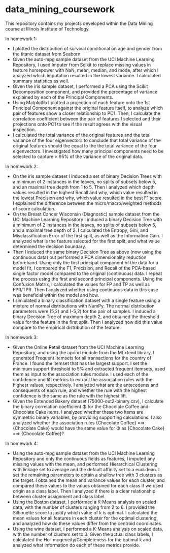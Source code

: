 # data_mining_coursework
This repository contains my projects developed within the Data Mining course at Illinois Institute of Technology.

In homework 1:
- I plotted the distribution of survival conditional on age and gender from the titanic dataset from Seaborn. 
- Given the auto-mpg sample dataset from the UCI Machine Learning Repository, I used Imputer from Scikit 
to replace missing values in feature horsepower with NaN, mean, median, and mode, after which I analyzed which imputation resulted in the lowest variance.
I calculated summary statistics as well. 
- Given the iris sample dataset, I performed a PCA using the Scikit Decomposition component, and provided 
the percentage of variance explained by each of the Principal Components.
- Using Matplotlib I plotted a projection of each feature onto the 1st Principal Component against the original feature itself, to analyze
which pair of features show a closer relationship to PC1. Then, I calculate the correlation coefficient between the pair of features I selected
and their projections onto PC1 to see if the result agrees with the visual inspection.
- I calculated the total variance of the original features and the total variance of the four eigenvectors to conclude that total variance of the original features
should the equal to the the total variance of the four eigenvectors. I investigated how many principal components need 
to be selected to capture > 95% of the variance of the original data.

In homework 2:
- On the iris sample dataset I induced a set of binary Decision Trees with a minimum of 2 instances in the leaves, no splits of subsets 
below 5, and an maximal tree depth from 1 to 5. Then I analyzed which depth values resulted in the highest Recall and why, which value 
resulted in the lowest Precision and why, which value resulted in the best F1 score. I explained the difference between the micro/macro/weighted 
methods of score calculation.
- On the Breast Cancer Wisconsin (Diagnostic) sample dataset from the UCI Machine Learning Repository I induced a binary Decision Tree with a minimum of 2 instances 
in the leaves, no splits of subsets below 5, and a maximal tree depth of 2. I calculated the Entropy, Gini, and Misclassification Error of the first split, as well as 
the Information Gain.  I analyzed what is the feature selected for the first split, and what value determined the decision boundary.
- Then I induced the same binary Decision Tree as above (now using the continuous data) but performed a PCA dimensionality reduction beforehand.
Using only the first principal component of the data for a model fit, I compared the F1, Precision, and Recall of the PCA-based single
factor model compared to the original (continuous) data. I repeat the process using the first and second principal components. Using the Confusion Matrix, I calculated 
the values for FP and TP as well as FPR/TPR. Then I analyzed whether using continuous data in this case was beneficial within the model and how.
- I simiulated a binary classification dataset with a single feature using a mixture of normal distributions with NumPy. The normal distribution parameters 
were (5,2) and (-5,2) for the pair of samples. I induced a binary Decision Tree of maximum depth 2, and obtained the threshold value for the feature 
in the first split. Then I analyzed how did this value compare to the empirical distribution of the feature.

In homework 3:
- Given the Online Retail dataset from the UCI Machine Learning Repository, and using the apriori module from the MLxtend library, I generated
Frequent Itemsets for all transactions for the country of France. I found the itemset that has the largest support. I set the minimum support threshold to 5% 
and extracted frequent itemsets, used them as input to the association rules module. I used each of the confidence and lift metrics to extract 
the association rules with the highest values, respectively. I analyzed what are the antecedents and consequents of each rule, and whether the rule with 
the highest confidence is the same as the rule with the highest lift.
- Given the Extended Bakery dataset (75000-out2-binary.csv), I calculate the binary correlation coefficient Φ for the Chocolate Coffee and Chocolate Cake items. 
I analyzed whether these two items are symmetric binary variables, by providing supporting calculations. 
I also analyzed whether the association rules {Chocolate Coffee} =⇒ {Chocolate Cake} would
have the same value for Φ as {Chocolate Cake} =⇒ {Chocolate Coffee}?

In homework 4:
- Using the auto-mpg sample dataset from the UCI Machine Learning Repository and only the continuous fields as features, I imputed
any missing values with the mean, and performed Hierarchical Clustering with linkage set to average and the default affinity set to a euclidean. I set
the remaining parameters to obtain a shallow tree with 3 clusters as the target. I obtained the mean and variance values for each cluster, and compared 
these values to the values obtained for each class if we used origin as a class label. Then I analyzed if there is a clear relationship between cluster
assignment and class label.
- Using the Boston dataset, I performed a K-Means analysis on scaled data, with the number of clusters ranging from 2 to 6. I provided the 
Silhouette score to justify which value of k is optimal. I calculated the mean values for all features in each cluster for the optimal clustering, and analyzed 
how do these values differ from the centroid coordinates.
- Using the wine dataset, I performed a K-Means analysis on scaled data, with the number of clusters set to 3. Given the actual class labels, I calculated
the Ho- mogeneity/Completeness for the optimal k and analyzed what information do each of these metrics provide. 
